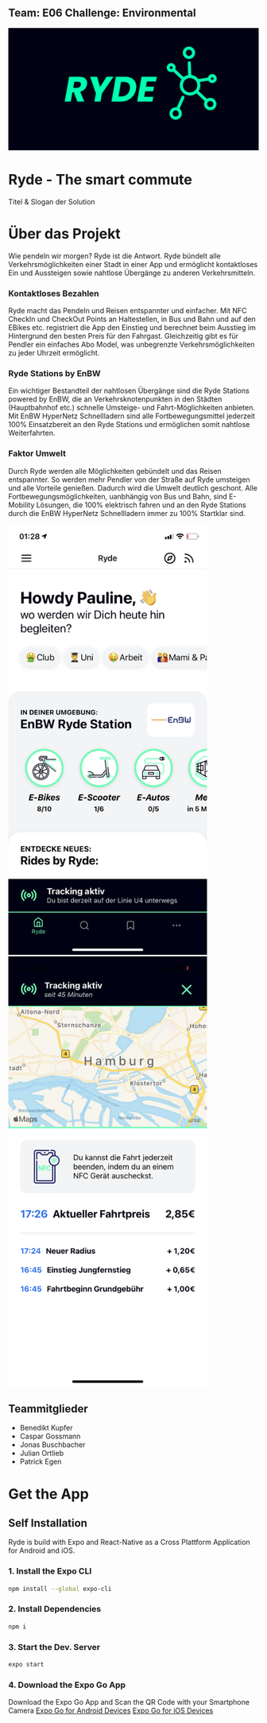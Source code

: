 ## Team: E06 Challenge: Environmental
![Banner](images/banner.png)
# Ryde - The smart commute
Titel & Slogan der Solution

# Über das Projekt
Wie pendeln wir morgen? Ryde ist die Antwort. Ryde bündelt alle Verkehrsmöglichkeiten einer Stadt in einer App und ermöglicht kontaktloses Ein und Aussteigen sowie nahtlose Übergänge zu anderen Verkehrsmitteln. 

### Kontaktloses Bezahlen 
Ryde macht das Pendeln und Reisen entspannter und einfacher. Mit NFC CheckIn und CheckOut Points an Haltestellen, in Bus und Bahn und auf den EBikes etc. registriert die App den Einstieg und berechnet beim Ausstieg im Hintergrund den besten Preis für den Fahrgast. Gleichzeitig gibt es für Pendler ein einfaches Abo Model, was unbegrenzte Verkehrsmöglichkeiten zu jeder Uhrzeit ermöglicht. 

### Ryde Stations by EnBW
Ein wichtiger Bestandteil der nahtlosen Übergänge sind die Ryde Stations powered by EnBW, die an Verkehrsknotenpunkten in den Städten (Hauptbahnhof etc.) schnelle Umsteige- und Fahrt-Möglichkeiten anbieten. Mit EnBW HyperNetz Schnellladern sind alle Fortbewegungsmittel jederzeit 100% Einsatzbereit an den Ryde Stations und ermöglichen somit nahtlose Weiterfahrten. 

### Faktor Umwelt
Durch Ryde werden alle Möglichkeiten gebündelt und das Reisen entspannter. So werden mehr Pendler von der Straße auf Ryde umsteigen und alle Vorteile genießen. Dadurch wird die Umwelt deutlich geschont. Alle Fortbewegungsmöglichkeiten, uanbhängig von Bus und Bahn, sind E-Mobility Lösungen, die 100% elektrisch fahren und an den Ryde Stations durch die EnBW HyperNetz Schnellladern immer zu 100% Startklar sind.



<img src="images/Homescreen.png" width="400">
<img src="images/Tracking.png" width="400">

## Teammitglieder
- Benedikt Kupfer
- Caspar Gossmann
- Jonas Buschbacher
- Julian Ortlieb
- Patrick Egen

# Get the App
## Self Installation 
Ryde is build with Expo and React-Native as a Cross Plattform Application for Android and iOS. 

### 1. Install the Expo CLI 

```sh
npm install --global expo-cli
```
### 2. Install Dependencies 
 
```sh
npm i
```

### 3. Start the Dev. Server

```sh
expo start 
```
### 4. Download the Expo Go App
Download the Expo Go App and Scan the QR Code with your Smartphone Camera
[Expo Go for Android Devices](https://play.google.com/store/apps/details?id=host.exp.exponent&hl=de)
[Expo Go for iOS Devices](https://apps.apple.com/de/app/expo-client/id982107779)
